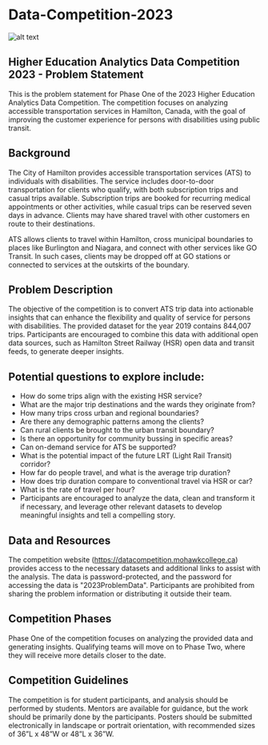 # Data-Competition-2023


![alt text](https://github.com/user-attachments/assets/6912c50d-ae02-44c6-aca2-1677cb66faa0?raw=true)

## Higher Education Analytics Data Competition 2023 - Problem Statement
This is the problem statement for Phase One of the 2023 Higher Education Analytics Data Competition. The competition focuses on analyzing accessible transportation services in Hamilton, Canada, with the goal of improving the customer experience for persons with disabilities using public transit.

## Background
The City of Hamilton provides accessible transportation services (ATS) to individuals with disabilities. The service includes door-to-door transportation for clients who qualify, with both subscription trips and casual trips available. Subscription trips are booked for recurring medical appointments or other activities, while casual trips can be reserved seven days in advance. Clients may have shared travel with other customers en route to their destinations.

ATS allows clients to travel within Hamilton, cross municipal boundaries to places like Burlington and Niagara, and connect with other services like GO Transit. In such cases, clients may be dropped off at GO stations or connected to services at the outskirts of the boundary.

## Problem Description
The objective of the competition is to convert ATS trip data into actionable insights that can enhance the flexibility and quality of service for persons with disabilities. The provided dataset for the year 2019 contains 844,007 trips. Participants are encouraged to combine this data with additional open data sources, such as Hamilton Street Railway (HSR) open data and transit feeds, to generate deeper insights.

## Potential questions to explore include:

- How do some trips align with the existing HSR service?
- What are the major trip destinations and the wards they originate from?
- How many trips cross urban and regional boundaries?
- Are there any demographic patterns among the clients?
- Can rural clients be brought to the urban transit boundary?
- Is there an opportunity for community bussing in specific areas?
- Can on-demand service for ATS be supported?
- What is the potential impact of the future LRT (Light Rail Transit) corridor?
- How far do people travel, and what is the average trip duration?
- How does trip duration compare to conventional travel via HSR or car?
- What is the rate of travel per hour?
- Participants are encouraged to analyze the data, clean and transform it if necessary, and leverage other relevant datasets to develop meaningful insights and tell a compelling story.

## Data and Resources
The competition website (https://datacompetition.mohawkcollege.ca) provides access to the necessary datasets and additional links to assist with the analysis. The data is password-protected, and the password for accessing the data is "2023ProblemData". Participants are prohibited from sharing the problem information or distributing it outside their team.

## Competition Phases
Phase One of the competition focuses on analyzing the provided data and generating insights. Qualifying teams will move on to Phase Two, where they will receive more details closer to the date.

## Competition Guidelines
The competition is for student participants, and analysis should be performed by students.
Mentors are available for guidance, but the work should be primarily done by the participants.
Posters should be submitted electronically in landscape or portrait orientation, with recommended sizes of 36”L x 48”W or 48”L x 36”W.
